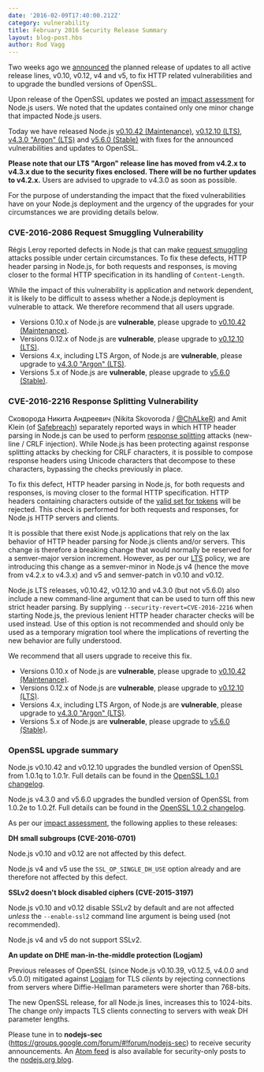 ```yaml
---
date: '2016-02-09T17:40:00.212Z'
category: vulnerability
title: February 2016 Security Release Summary
layout: blog-post.hbs
author: Rod Vagg
---
```


Two weeks ago we [announced](https://groups.google.com/d/msg/nodejs-sec/G8IA0G4uA88/So3Cw84YDwAJ) the planned release of updates to all active release lines, v0.10, v0.12, v4 and v5, to fix HTTP related vulnerabilities and to upgrade the bundled versions of OpenSSL.

Upon release of the OpenSSL updates we posted an [impact assessment](https://groups.google.com/d/msg/nodejs-sec/G8IA0G4uA88/-UB4DpG1DwAJ) for Node.js users. We noted that the updates contained only one minor change that impacted Node.js users.

Today we have released Node.js [v0.10.42 (Maintenance)](/en/blog/release/v0.10.42/), [v0.12.10 (LTS)](/en/blog/release/v0.12.10/), [v4.3.0 "Argon" (LTS)](/en/blog/release/v4.3.0/) and [v5.6.0 (Stable)](/en/blog/release/v5.6.0/) with fixes for the announced vulnerabilities and updates to OpenSSL.

**Please note that our LTS "Argon" release line has moved from v4.2.x to v4.3.x due to the security fixes enclosed. There will be no further updates to v4.2.x.** Users are advised to upgrade to v4.3.0 as soon as possible.

For the purpose of understanding the impact that the fixed vulnerabilities have on your Node.js deployment and the urgency of the upgrades for your circumstances we are providing details below.

### CVE-2016-2086 Request Smuggling Vulnerability

Régis Leroy reported defects in Node.js that can make [request smuggling](https://tools.ietf.org/html/rfc7230#section-9.5) attacks possible under certain circumstances. To fix these defects, HTTP header parsing in Node.js, for both requests and responses, is moving closer to the formal HTTP specification in its handling of `Content-Length`.

While the impact of this vulnerability is application and network dependent, it is likely to be difficult to assess whether a Node.js deployment is vulnerable to attack. We therefore recommend that all users upgrade.

- Versions 0.10.x of Node.js are **vulnerable**, please upgrade to [v0.10.42 (Maintenance)](/en/blog/release/v0.10.42/).
- Versions 0.12.x of Node.js are **vulnerable**, please upgrade to [v0.12.10 (LTS)](/en/blog/release/v0.12.10/).
- Versions 4.x, including LTS Argon, of Node.js are **vulnerable**, please upgrade to [v4.3.0 "Argon" (LTS)](/en/blog/release/v4.3.0/).
- Versions 5.x of Node.js are **vulnerable**, please upgrade to [v5.6.0 (Stable)](/en/blog/release/v5.6.0/).

### CVE-2016-2216 Response Splitting Vulnerability

Сковорода Никита Андреевич (Nikita Skovoroda / [@ChALkeR](https://github.com/chalker)) and Amit Klein (of [Safebreach](http://safebreach.com/)) separately reported ways in which HTTP header parsing in Node.js can be used to perform [response splitting](https://tools.ietf.org/html/rfc7230#section-9.4) attacks (new-line / CRLF injection). While Node.js has been protecting against response splitting attacks by checking for CRLF characters, it is possible to compose response headers using Unicode characters that decompose to these characters, bypassing the checks previously in place.

To fix this defect, HTTP header parsing in Node.js, for both requests and responses, is moving closer to the formal HTTP specification. HTTP headers containing characters outside of the [valid set for tokens](https://www.w3.org/Protocols/rfc2616/rfc2616-sec2.html#sec2.2) will be rejected. This check is performed for both requests and responses, for Node.js HTTP servers and clients.

It is possible that there exist Node.js applications that rely on the lax behavior of HTTP header parsing for Node.js clients and/or servers. This change is therefore a breaking change that would normally be reserved for a semver-major version increment. However, as per our [LTS](https://github.com/nodejs/LTS/) policy, we are introducing this change as a semver-minor in Node.js v4 (hence the move from v4.2.x to v4.3.x) and v5 and semver-patch in v0.10 and v0.12.

Node.js LTS releases, v0.10.42, v0.12.10 and v4.3.0 (but not v5.6.0) also include a new command-line argument that can be used to turn off this new strict header parsing. By supplying `--security-revert=CVE-2016-2216` when starting Node.js, the previous lenient HTTP header character checks will be used instead. Use of this option is not recommended and should only be used as a temporary migration tool where the implications of reverting the new behavior are fully understood.

We recommend that all users upgrade to receive this fix.

- Versions 0.10.x of Node.js are **vulnerable**, please upgrade to [v0.10.42 (Maintenance)](/en/blog/release/v0.10.42/).
- Versions 0.12.x of Node.js are **vulnerable**, please upgrade to [v0.12.10 (LTS)](/en/blog/release/v0.12.10/).
- Versions 4.x, including LTS Argon, of Node.js are **vulnerable**, please upgrade to [v4.3.0 "Argon" (LTS)](/en/blog/release/v4.3.0/).
- Versions 5.x of Node.js are **vulnerable**, please upgrade to [v5.6.0 (Stable)](/en/blog/release/v5.6.0/).

### OpenSSL upgrade summary

Node.js v0.10.42 and v0.12.10 upgrades the bundled version of OpenSSL from 1.0.1q to 1.0.1r. Full details can be found in the [OpenSSL 1.0.1 changelog](https://www.openssl.org/news/cl101.txt).

Node.js v4.3.0 and v5.6.0 upgrades the bundled version of OpenSSL from 1.0.2e to 1.0.2f. Full details can be found in the [OpenSSL 1.0.2 changelog](https://www.openssl.org/news/cl102.txt).

As per our [impact assessment](https://groups.google.com/d/msg/nodejs-sec/G8IA0G4uA88/-UB4DpG1DwAJ), the following applies to these releases:

**DH small subgroups (CVE-2016-0701)**

Node.js v0.10 and v0.12 are not affected by this defect.

Node.js v4 and v5 use the `SSL_OP_SINGLE_DH_USE` option already and are therefore not affected by this defect.

**SSLv2 doesn't block disabled ciphers (CVE-2015-3197)**

Node.js v0.10 and v0.12 disable SSLv2 by default and are not affected _unless_ the `--enable-ssl2` command line argument is being used (not recommended).

Node.js v4 and v5 do not support SSLv2.

**An update on DHE man-in-the-middle protection (Logjam)**

Previous releases of OpenSSL (since Node.js v0.10.39, v0.12.5, v4.0.0 and v5.0.0) mitigated against [Logjam](https://en.wikipedia.org/wiki/Logjam_%28computer_security%29) for TLS _clients_ by rejecting connections from servers where Diffie-Hellman parameters were shorter than 768-bits.

The new OpenSSL release, for all Node.js lines, increases this to 1024-bits. The change only impacts TLS clients connecting to servers with weak DH parameter lengths.

Please tune in to **nodejs-sec** (https://groups.google.com/forum/#!forum/nodejs-sec) to receive security announcements. An [Atom feed](https://nodejs.org/en/feed/vulnerability.xml) is also available for security-only posts to the [nodejs.org blog](https://nodejs.org/en/blog/).

